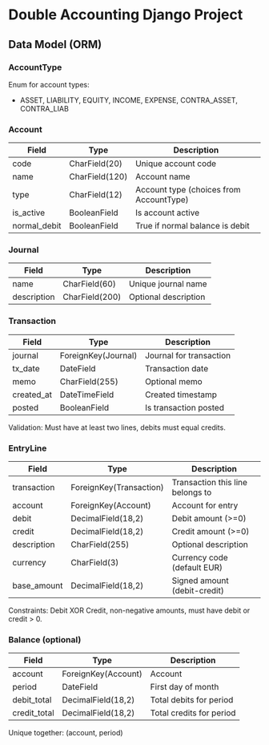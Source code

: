 
# Double Accounting Django Project

## Data Model (ORM)

### AccountType
Enum for account types:
- ASSET, LIABILITY, EQUITY, INCOME, EXPENSE, CONTRA_ASSET, CONTRA_LIAB

### Account
| Field         | Type           | Description                                 |
|-------------- |--------------- |---------------------------------------------|
| code          | CharField(20)  | Unique account code                         |
| name          | CharField(120) | Account name                                |
| type          | CharField(12)  | Account type (choices from AccountType)      |
| is_active     | BooleanField   | Is account active                           |
| normal_debit  | BooleanField   | True if normal balance is debit              |

### Journal
| Field       | Type           | Description                |
|------------ |--------------- |---------------------------|
| name        | CharField(60)  | Unique journal name        |
| description | CharField(200) | Optional description       |

### Transaction
| Field      | Type              | Description                        |
|----------- |------------------ |------------------------------------|
| journal    | ForeignKey(Journal)| Journal for transaction            |
| tx_date    | DateField         | Transaction date                   |
| memo       | CharField(255)    | Optional memo                      |
| created_at | DateTimeField     | Created timestamp                  |
| posted     | BooleanField      | Is transaction posted              |

Validation: Must have at least two lines, debits must equal credits.

### EntryLine
| Field        | Type                  | Description                                 |
|------------- |---------------------- |---------------------------------------------|
| transaction  | ForeignKey(Transaction)| Transaction this line belongs to            |
| account      | ForeignKey(Account)   | Account for entry                           |
| debit        | DecimalField(18,2)    | Debit amount (>=0)                          |
| credit       | DecimalField(18,2)    | Credit amount (>=0)                         |
| description  | CharField(255)        | Optional description                        |
| currency     | CharField(3)          | Currency code (default EUR)                 |
| base_amount  | DecimalField(18,2)    | Signed amount (debit-credit)                |

Constraints: Debit XOR Credit, non-negative amounts, must have debit or credit > 0.

### Balance (optional)
| Field        | Type                  | Description                                 |
|------------- |---------------------- |---------------------------------------------|
| account      | ForeignKey(Account)   | Account                                     |
| period       | DateField             | First day of month                          |
| debit_total  | DecimalField(18,2)    | Total debits for period                     |
| credit_total | DecimalField(18,2)    | Total credits for period                    |

Unique together: (account, period)

